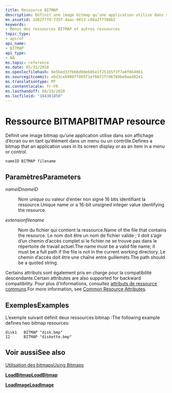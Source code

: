 ```yaml
---
title: Ressource BITMAP
description: Définit une image bitmap qu’une application utilise dans son affichage d’écran ou en tant qu’élément dans un menu ou un contrôle.
ms.assetid: 2db2f7f0-735f-4aac-9813-c04a2f7788b2
keywords:
- Menus des ressources BITMAP et autres ressources
topic_type:
- apiref
api_name:
- BITMAP
api_type:
- NA
ms.topic: reference
ms.date: 05/31/2018
ms.openlocfilehash: 8e5bed33fb66d9deb85e1f25165f3f7a0f664961
ms.sourcegitcommit: ebd3ce6908ff865f1ef66f2fc96769be0aad82e1
ms.translationtype: MT
ms.contentlocale: fr-FR
ms.lasthandoff: 08/19/2020
ms.locfileid: "104381850"
---
```

# <a name="bitmap-resource"></a><span data-ttu-id="61ef6-104">Ressource BITMAP</span><span class="sxs-lookup"><span data-stu-id="61ef6-104">BITMAP resource</span></span>

<span data-ttu-id="61ef6-105">Définit une image bitmap qu’une application utilise dans son affichage d’écran ou en tant qu’élément dans un menu ou un contrôle.</span><span class="sxs-lookup"><span data-stu-id="61ef6-105">Defines a bitmap that an application uses in its screen display or as an item in a menu or control.</span></span>

``` syntax
nameID BITMAP filename
```

## <a name="parameters"></a><span data-ttu-id="61ef6-106">Paramètres</span><span class="sxs-lookup"><span data-stu-id="61ef6-106">Parameters</span></span>

<dl> <dt>

<span data-ttu-id="61ef6-107"><span id="nameID"></span><span id="nameid"></span><span id="NAMEID"></span>*nameID*</span><span class="sxs-lookup"><span data-stu-id="61ef6-107"><span id="nameID"></span><span id="nameid"></span><span id="NAMEID"></span>*nameID*</span></span>
</dt> <dd>

<span data-ttu-id="61ef6-108">Nom unique ou valeur d’entier non signé 16 bits identifiant la ressource.</span><span class="sxs-lookup"><span data-stu-id="61ef6-108">Unique name or a 16-bit unsigned integer value identifying the resource.</span></span>

</dd> <dt>

<span data-ttu-id="61ef6-109"><span id="filename"></span><span id="FILENAME"></span>*extension*</span><span class="sxs-lookup"><span data-stu-id="61ef6-109"><span id="filename"></span><span id="FILENAME"></span>*filename*</span></span>
</dt> <dd>

<span data-ttu-id="61ef6-110">Nom du fichier qui contient la ressource.</span><span class="sxs-lookup"><span data-stu-id="61ef6-110">Name of the file that contains the resource.</span></span> <span data-ttu-id="61ef6-111">Le nom doit être un nom de fichier valide ; il doit s’agir d’un chemin d’accès complet si le fichier ne se trouve pas dans le répertoire de travail actuel.</span><span class="sxs-lookup"><span data-stu-id="61ef6-111">The name must be a valid file name; it must be a full path if the file is not in the current working directory.</span></span> <span data-ttu-id="61ef6-112">Le chemin d’accès doit être une chaîne entre guillemets.</span><span class="sxs-lookup"><span data-stu-id="61ef6-112">The path should be a quoted string.</span></span>

</dd> </dl>

<span data-ttu-id="61ef6-113">Certains attributs sont également pris en charge pour la compatibilité descendante.</span><span class="sxs-lookup"><span data-stu-id="61ef6-113">Certain attributes are also supported for backward compatibility.</span></span> <span data-ttu-id="61ef6-114">Pour plus d’informations, consultez [attributs de ressource communs](common-resource-attributes.md).</span><span class="sxs-lookup"><span data-stu-id="61ef6-114">For more information, see [Common Resource Attributes](common-resource-attributes.md).</span></span>

## <a name="examples"></a><span data-ttu-id="61ef6-115">Exemples</span><span class="sxs-lookup"><span data-stu-id="61ef6-115">Examples</span></span>

<span data-ttu-id="61ef6-116">L’exemple suivant définit deux ressources bitmap :</span><span class="sxs-lookup"><span data-stu-id="61ef6-116">The following example defines two bitmap resources:</span></span>

``` syntax
disk1   BITMAP "disk.bmp"
12      BITMAP "diskette.bmp"
```

## <a name="see-also"></a><span data-ttu-id="61ef6-117">Voir aussi</span><span class="sxs-lookup"><span data-stu-id="61ef6-117">See also</span></span>

<dl> <dt>

[<span data-ttu-id="61ef6-118">Utilisation des bitmaps</span><span class="sxs-lookup"><span data-stu-id="61ef6-118">Using Bitmaps</span></span>](/windows/desktop/gdi/using-bitmaps)
</dt> <dt>

[<span data-ttu-id="61ef6-119">**LoadBitmap**</span><span class="sxs-lookup"><span data-stu-id="61ef6-119">**LoadBitmap**</span></span>](/windows/desktop/api/winuser/nf-winuser-loadbitmapa)
</dt> <dt>

[<span data-ttu-id="61ef6-120">**LoadImage**</span><span class="sxs-lookup"><span data-stu-id="61ef6-120">**LoadImage**</span></span>](/windows/desktop/api/Winuser/nf-winuser-loadimagea)
</dt> </dl>

 

 